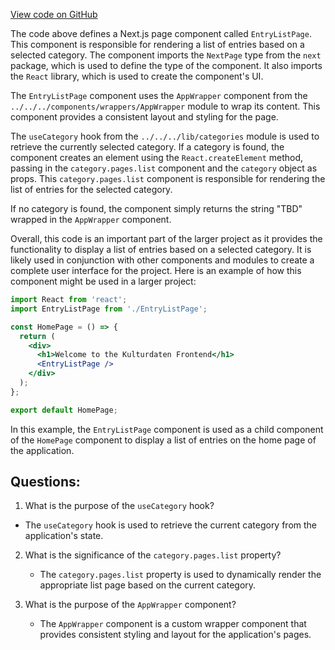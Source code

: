 [View code on GitHub](https://github.com/technologiestiftung/kulturdaten-frontend/blob/master/pages/[organizer]/[category]/index.tsx)

The code above defines a Next.js page component called `EntryListPage`. This component is responsible for rendering a list of entries based on a selected category. The component imports the `NextPage` type from the `next` package, which is used to define the type of the component. It also imports the `React` library, which is used to create the component's UI.

The `EntryListPage` component uses the `AppWrapper` component from the `../../../components/wrappers/AppWrapper` module to wrap its content. This component provides a consistent layout and styling for the page.

The `useCategory` hook from the `../../../lib/categories` module is used to retrieve the currently selected category. If a category is found, the component creates an element using the `React.createElement` method, passing in the `category.pages.list` component and the `category` object as props. This `category.pages.list` component is responsible for rendering the list of entries for the selected category.

If no category is found, the component simply returns the string "TBD" wrapped in the `AppWrapper` component.

Overall, this code is an important part of the larger project as it provides the functionality to display a list of entries based on a selected category. It is likely used in conjunction with other components and modules to create a complete user interface for the project. Here is an example of how this component might be used in a larger project:

```jsx
import React from 'react';
import EntryListPage from './EntryListPage';

const HomePage = () => {
  return (
    <div>
      <h1>Welcome to the Kulturdaten Frontend</h1>
      <EntryListPage />
    </div>
  );
};

export default HomePage;
```

In this example, the `EntryListPage` component is used as a child component of the `HomePage` component to display a list of entries on the home page of the application.
## Questions: 
 1. What is the purpose of the `useCategory` hook?
   - The `useCategory` hook is used to retrieve the current category from the application's state.

2. What is the significance of the `category.pages.list` property?
   - The `category.pages.list` property is used to dynamically render the appropriate list page based on the current category.

3. What is the purpose of the `AppWrapper` component?
   - The `AppWrapper` component is a custom wrapper component that provides consistent styling and layout for the application's pages.